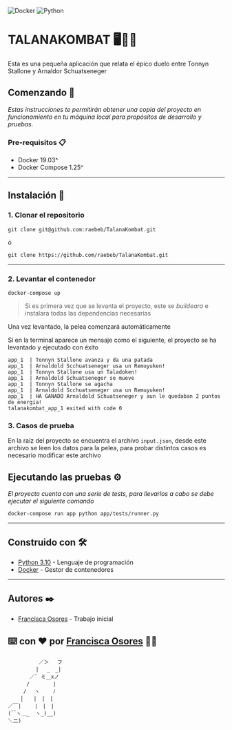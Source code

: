 ![Docker](https://img.shields.io/badge/docker-%230db7ed.svg?style=for-the-badge&logo=docker&logoColor=white) ![Python](https://img.shields.io/badge/python-3670A0?style=for-the-badge&logo=python&logoColor=ffdd54) 
# TALANAKOMBAT 🖥👾🥊

Esta es una pequeña aplicación que relata el épico duelo entre Tonnyn Stallone y Arnaldor Schuatseneger


## Comenzando 🚀
_Estas instrucciones te permitirán obtener una copia del proyecto en funcionamiento en tu máquina local para propósitos de desarrollo y pruebas._


### Pre-requisitos 📋

-   Docker 19.03^
-   Docker Compose 1.25^

---

## Instalación 🔧

### 1. Clonar el repositorio
```
git clone git@github.com:raebeb/TalanaKombat.git
```
ó
```
git clone https://github.com/raebeb/TalanaKombat.git
```
---

### 2. Levantar el contenedor
```
docker-compose up
```
> Si es primera vez que se levanta el proyecto, este se _buildeara_ e instalara todas las dependencias necesarias

Una vez levantado, la pelea comenzará automáticamente

Si en la terminal aparece un mensaje como el siguiente, el proyecto se ha levantado y ejecutado con éxito

```
app_1  | Tonnyn Stallone avanza y da una patada
app_1  | Arnaldold Scchuatseneger usa un Remuyuken!
app_1  | Tonnyn Stallone usa un Taladoken!
app_1  | Arnaldold Schuatseneger se mueve
app_1  | Tonnyn Stallone se agacha
app_1  | Arnaldold Scchuatseneger usa un Remuyuken!
app_1  | HA GANADO Arnaldold Schuatseneger y aun le quedaban 2 puntos de energia!
talanakombat_app_1 exited with code 0
```

### 3. Casos de prueba

En la raíz del proyecto se encuentra el archivo ```input.json```, desde este archivo se leen los datos para la pelea, para probar distintos casos es necesario modificar este archivo


## Ejecutando las pruebas ⚙
_El proyecto cuenta con una serie de tests, para llevarlos a cabo se debe ejecutar el siguiente comando_
```
docker-compose run app python app/tests/runner.py
```

***
## Construido con 🛠️
* [Python 3.10](https://www.python.org) - Lenguaje de programación
* [Docker](https://www.docker.com) - Gestor de contenedores

***


## Autores ✒️
* [Francisca Osores](https://www.linkedin.com/in/francisca-osores-ortiz-152347149/) - Trabajo inicial


## ⌨️ con ❤️ por [Francisca Osores](https://www.linkedin.com/in/francisca-osores-ortiz-152347149/) 👩‍💻

```
          ／＞　 フ
         | 　_　_| 
       ／` ミ＿xノ 
      /　　　　 |
     /　 ヽ　　 ﾉ
    │　　|　|　|
／￣|　　 |　|　|
(￣ヽ＿_  ヽ_)__)
＼二)
```
